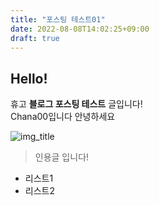 ```yaml
---
title: "포스팅 테스트01"
date: 2022-08-08T14:02:25+09:00
draft: true
---
```


## Hello!
휴고 **블로그 포스팅 테스트** 글입니다!  
Chana00입니다 안녕하세요

![img_title](/img/dog.png)

> 인용글 입니다!

- 리스트1
- 리스트2
